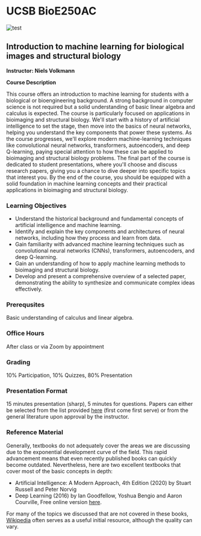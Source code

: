 # UCSB BioE250AC 


![test](https://www.bu.edu/hic/files/2021/04/ai-top-banner.jpeg)

## Introduction to machine learning for biological images and structural biology

**Instructor: Niels Volkmann**

**Course Description**

This course offers an introduction to machine learning for students with a biological or bioengineering background. A strong background in computer science is not required but a solid understanding of basic linear algebra and calculus is expected. The course is particularly focused on applications in bioimaging and structural biology. We'll start with a history of artificial intelligence to set the stage, then move into the basics of neural networks, helping you understand the key components that power these systems. As the course progresses, we'll explore modern machine-learning techniques like convolutional neural networks, transformers, autoencoders, and deep Q-learning, paying special attention to how these can be applied to bioimaging and structural biology problems. The final part of the course is dedicated to student presentations, where you'll choose and discuss research papers, giving you a chance to dive deeper into specific topics that interest you. By the end of the course, you should be equipped with a solid foundation in machine learning concepts and their practical applications in bioimaging and structural biology.


### Learning Objectives

-	Understand the historical background and fundamental concepts of artificial intelligence and machine learning.
-	Identify and explain the key components and architectures of neural networks, including how they process and learn from data.
-	Gain familiarity with advanced machine learning techniques such as convolutional neural networks (CNNs), transformers, autoencoders, and deep Q-learning.
-	Gain an understanding of how to apply machine learning methods to bioimaging and structural biology.
-	Develop and present a comprehensive overview of a selected paper, demonstrating the ability to synthesize and communicate complex ideas effectively.


### Prerequsites
Basic understanding of calculus and linear algebra. 

### Office Hours
After class or via Zoom by appointment


### Grading
10% Participation, 10% Quizzes, 80% Presentation

### Presentation Format
15 minutes presentation (sharp), 5 minutes for questions. Papers can either be selected from the list provided [here](https://www.dropbox.com/scl/fo/dmxzezrx4yztq98p5jf9f/APhHThb5mSrmXrMMKzYlTkg?rlkey=vtog00ryx9oc1329h77pz6ew8&dl=0) (first come first serve) or from the general literature upon approval by the instructor. 

### Reference Material
Generally, textbooks do not adequately cover the areas we are discussing due to the exponential development curve of the field. This rapid advancement means that even recently published books can quickly become outdated. Nevertheless, here are two excellent textbooks that cover most of the basic concepts in depth:
* Artificial Intelligence: A Modern Approach, 4th Edition (2020) by Stuart Russell and Peter Norvig
* Deep Learning (2016) by Ian Goodfellow, Yoshua Bengio and Aaron Courville, Free online version [here](https://www.deeplearningbook.org/).

For many of the topics we discussed that are not covered in these books, [Wikipedia](https://www.wikipedia.org/) often serves as a useful initial resource, although the quality can vary.
